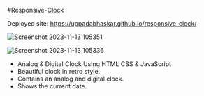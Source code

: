 #Responsive-Clock

Deployed site:
https://uppadabhaskar.github.io/responsive_clock/

![Screenshot 2023-11-13 105351](https://github.com/UppadaBhaskar/responsive_clock/assets/118506768/b89adc7e-46cc-489b-a028-887f4d999a49)

![Screenshot 2023-11-13 105336](https://github.com/UppadaBhaskar/responsive_clock/assets/118506768/bc85a044-2a10-4f87-82cd-d357569bfebf)


- Analog & Digital Clock Using HTML CSS & JavaScript
- Beautiful clock in retro style.
- Contains an analog and digital clock.
- Shows the current date.

